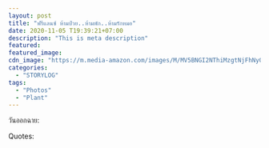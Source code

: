 ```yaml
---
layout: post
title: "ฟรีแลนซ์ ห้ามป่วย..ห้ามพัก..ห้ามรักหมอ"
date: 2020-11-05 T19:39:21+07:00
description: "This is meta description"
featured:
featured_image:
cdn_image: "https://m.media-amazon.com/images/M/MV5BNGI2NThiMzgtNjFhNy00MTFhLWE5YTYtMGYyNGQwNjc5YzIxXkEyXkFqcGdeQXVyNTA0MDY0NDY@._V1_.jpg"
categories:
  - "STORYLOG"
tags:
  - "Photos"
  - "Plant"
---
```

วันออกฉาย:

Quotes:
